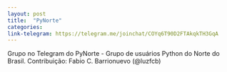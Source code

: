 ```yaml
---
layout: post
title:  "PyNorte"
categories: 
link-telegram: https://telegram.me/joinchat/COYq6T90D2FTAkqkTH3GqA
---
```

Grupo no Telegram do PyNorte - Grupo de usuários Python do Norte do Brasil.
Contribuição: Fabio C. Barrionuevo (@luzfcb)
